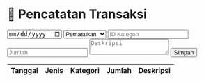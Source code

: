 <!-- frontend/transaksi.html -->
<!DOCTYPE html>
<html lang="id">
<head>
  <meta charset="UTF-8">
  <title>Transaksi Keuangan | PT ANPA MANDIRI INDONESIA</title>
  <link rel="stylesheet" href="css/style.css">
</head>
<body>
  <h1>📑 Pencatatan Transaksi</h1>

  <form id="formTransaksi">
    <input type="date" id="tanggal" required>
    <select id="jenis">
      <option value="pemasukan">Pemasukan</option>
      <option value="pengeluaran">Pengeluaran</option>
    </select>
    <input type="text" id="kategori_id" placeholder="ID Kategori" required>
    <input type="number" id="jumlah" placeholder="Jumlah" required>
    <textarea id="deskripsi" placeholder="Deskripsi"></textarea>
    <button type="submit">Simpan</button>
  </form>

  <table id="tabelTransaksi">
    <thead>
      <tr>
        <th>Tanggal</th><th>Jenis</th><th>Kategori</th><th>Jumlah</th><th>Deskripsi</th>
      </tr>
    </thead>
    <tbody></tbody>
  </table>

  <script src="js/main.js"></script>
</body>
</html>

